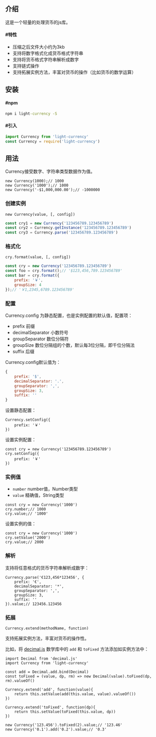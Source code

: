 ## 介绍

这是一个轻量的处理货币的js库。

#### #特性

* 压缩之后文件大小约为3kb
* 支持将数字格式化成货币格式字符串
* 支持将货币格式字符串解析成数字
* 支持链式操作
* 支持拓展实例方法，丰富对货币的操作（比如货币的数学运算）

## 安装

#### #npm

```cmd
npm i light-currency -S
```

#### #引入

```js
import Currency from 'light-currency'
const Currency = require('light-currency')
```



## 用法

Currency接受数字、字符串类型数据作为值。

```
new Currency(1000);// 1000
new Currency('1000');// 1000
new Currency('-$1,000,000.00');// -1000000
```



### 创建实例

`new Currency(value, [, config])`

```js
const cry1 = new Currency('123456789.123456789')
const cry2 = Currency.getInstance('123456789.123456789')
const cry3 = Currency.parse('123456789.123456789')
```



### 格式化

`cry.format(value, [, config])`

```js
const cry = new Currency('123456789.123456789')
const foo = cry.format();// '$123,456,789.123456789'
const bar = cry.format({
	prefix: '￥',
    groupSize: 4
});// '￥1,2345,6789.123456789'
```



### 配置

Currency.config 为静态配置，也是实例配置的默认值，配置项：

- prefix	前缀
- decimalSeparator	小数符号
- groupSeparator	数位分隔符
- groupSize	数位分隔组的个数，默认每3位分隔，即千位分隔法
- suffix	后缀

Currency.config默认值为：

```js
{
    prefix: '$', 
    decimalSeparator: '.', 
    groupSeparator: ',', 
    groupSize: 3, 
    suffix: ''
}
```

设置静态配置：

```
Currency.setConfig({
	prefix: '￥'
})
```

设置实例配置：

```
const cry = new Currency('123456789.123456789')
cry.setConfig({
	prefix: '￥'
})
```



### 实例值

- `number` number值，Number类型
- `value` 精确值，String类型

```
const cry = new Currency('1000')
cry.number;// 1000
cry.value;// '1000'
```

设置实例的值：

```
const cry = new Currency('1000')
cry.setValue('2000')
cry.value;// 2000
```



### 解析

支持将任意格式的货币字符串解析成数字：

```
Currency.parse('€123,456*123456', {
    prefix: '€', 
    decimalSeparator: '*', 
    groupSeparator: ',', 
    groupSize: 3, 
    suffix: ''
}).value;// 123456.123456
```



### 拓展

`Currency.extend(methodName, function)`

支持拓展实例方法，丰富对货币的操作性。

比如，将 [decimal.js](https://github.com/MikeMcl/decimal.js) 数学库中的 `add` 和 `toFixed` 方法添加如实例方法中：

```
import Decimal from 'decimal.js'
import Currency from 'light-currency'

const add = Decimal.add.bind(Decimal)
const toFixed = (value, dp, rm) => new Decimal(value).toFixed(dp, rm).valueOf()

Currency.extend('add', function(value){
	return this.setValue(add(this.value, value).valueOf())
})

Currency.extend('toFixed', function(dp){
	return this.setValue(toFixed(this.value, dp))
})

new Currency('123.456').toFixed(2).value;// '123.46'
new Currency('0.1').add('0.2').value;// '0.3'

```

